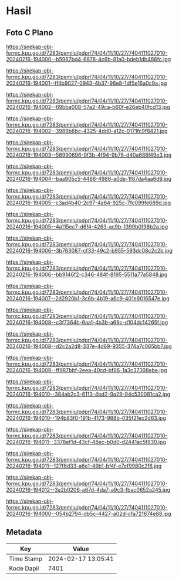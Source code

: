 # Hasil

## Foto C Plano

https://sirekap-obj-formc.kpu.go.id/7283/pemilu/pdpr/74/04/11/10/27/7404111027010-20240216-194000--b5967bd4-6878-4c6b-81a0-bdeb1db486fc.jpg

https://sirekap-obj-formc.kpu.go.id/7283/pemilu/pdpr/74/04/11/10/27/7404111027010-20240216-194001--ff4b9027-0943-4b37-96e8-1df5e16a0c9a.jpg

https://sirekap-obj-formc.kpu.go.id/7283/pemilu/pdpr/74/04/11/10/27/7404111027010-20240216-194002--69bba008-57a2-49ca-b60f-e26eb40fcd13.jpg

https://sirekap-obj-formc.kpu.go.id/7283/pemilu/pdpr/74/04/11/10/27/7404111027010-20240216-194002--3989b6bc-4325-4dd0-a12c-0171fc9f8421.jpg

https://sirekap-obj-formc.kpu.go.id/7283/pemilu/pdpr/74/04/11/10/27/7404111027010-20240216-194003--58990696-9f3b-4f94-9b78-d40a688f49e3.jpg

https://sirekap-obj-formc.kpu.go.id/7283/pemilu/pdpr/74/04/11/10/27/7404111027010-20240216-194004--baa905c5-4486-4986-a0de-1f67da4aa6d9.jpg

https://sirekap-obj-formc.kpu.go.id/7283/pemilu/pdpr/74/04/11/10/27/7404111027010-20240216-194005--c3ad4b40-2c97-4a64-925c-7fc099fe689d.jpg

https://sirekap-obj-formc.kpu.go.id/7283/pemilu/pdpr/74/04/11/10/27/7404111027010-20240216-194005--4a115ec7-d6f4-4263-ac9b-1399b0f98b2a.jpg

https://sirekap-obj-formc.kpu.go.id/7283/pemilu/pdpr/74/04/11/10/27/7404111027010-20240216-194006--3b763087-cf33-49c2-b955-593dc08c2c2b.jpg

https://sirekap-obj-formc.kpu.go.id/7283/pemilu/pdpr/74/04/11/10/27/7404111027010-20240216-194006--bb9146f2-c346-484f-8195-5511a77a5848.jpg

https://sirekap-obj-formc.kpu.go.id/7283/pemilu/pdpr/74/04/11/10/27/7404111027010-20240216-194007--2d2920b1-3c6b-4b19-a6c9-401e9016547e.jpg

https://sirekap-obj-formc.kpu.go.id/7283/pemilu/pdpr/74/04/11/10/27/7404111027010-20240216-194008--c3f7364b-6aa1-4b3b-a69c-d104dc14265f.jpg

https://sirekap-obj-formc.kpu.go.id/7283/pemilu/pdpr/74/04/11/10/27/7404111027010-20240216-194008--d2c2a2d8-337e-4d69-9355-374a7c065bb7.jpg

https://sirekap-obj-formc.kpu.go.id/7283/pemilu/pdpr/74/04/11/10/27/7404111027010-20240216-194009--ff987bbf-2eea-40cd-bf96-1a3c37398ebe.jpg

https://sirekap-obj-formc.kpu.go.id/7283/pemilu/pdpr/74/04/11/10/27/7404111027010-20240216-194010--384ab2c3-6113-4bd2-9a29-94c530081ca2.jpg

https://sirekap-obj-formc.kpu.go.id/7283/pemilu/pdpr/74/04/11/10/27/7404111027010-20240216-194010--194b83f0-191b-4173-988b-035f21ec2d63.jpg

https://sirekap-obj-formc.kpu.go.id/7283/pemilu/pdpr/74/04/11/10/27/7404111027010-20240216-194011--3378ef1d-43cf-48ec-b0d0-d2441ac5f830.jpg

https://sirekap-obj-formc.kpu.go.id/7283/pemilu/pdpr/74/04/11/10/27/7404111027010-20240216-194011--127f6d33-a6e1-49b1-bf4f-e7ef9980c2f6.jpg

https://sirekap-obj-formc.kpu.go.id/7283/pemilu/pdpr/74/04/11/10/27/7404111027010-20240216-194012--3a2b0206-a67d-4da7-a9c3-fbac0652a245.jpg

https://sirekap-obj-formc.kpu.go.id/7283/pemilu/pdpr/74/04/11/10/27/7404111027010-20240216-194000--054b2794-db5c-4427-a02d-cfa721674e88.jpg


## Metadata

| Key        | Value               |
| ---------- | ------------------- |
| Time Stamp | 2024-02-17 13:05:41 |
| Kode Dapil | 7401                |



